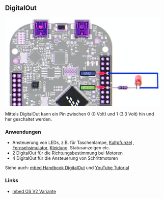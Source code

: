 ## DigitalOut

![](../../images/DigitalOut.png)

Mittels DigitalOut kann ein Pin zwischen 0 (0 Volt) und 1 (3.3 Volt) hin und her geschaltet werden.

### Anwendungen 

*   Ansteuerung von LEDs, z.B. für Taschenlampe, [Kultpfunzel](http://kultpfunzel.ch/) , [Fernsehsimulator,](http://www.pearl.ch/ch-a-NC5312-3110.shtml) [Kleidung](http://www.get-a-led.de/led-t-shirts/led-kleidung-stereo-mc/), Statusanzeigen etc.
*   2 DigitalOut für die Richtungsbestimmung bei Motoren
*   4 DigitalOut für die Ansteuerung von Schrittmotoren

Siehe auch: [mbed Handbook DigitalOut](https://docs.mbed.com/docs/mbed-os-api-reference/en/latest/APIs/io/DigitalOut/) und [YouTube Tutorial](https://www.youtube.com/watch?v=kP_zHbC_5eM)

### Links

*  [mbed OS V2 Variante](https://developer.mbed.org/compiler/#import:/teams/smdiotkitch/code/DigitalOut/)
